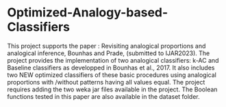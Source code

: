 # Optimized-Analogy-based-Classifiers
This project supports the paper : Revisiting analogical proportions and analogical inference, Bounhas and Prade, (submitted to IJAR2023).
The project provides the implementation of two analogical classifiers: k-AC and Baseline classifiers as developped in Bounhas et al., 2017. 
It also includes two NEW optimized classifiers of these basic procedures using analogical proportions with /without patterns having all values equal.
The project requires adding the two weka jar files available in the project.
The Boolean functions tested in this paper are also available in the dataset folder.
